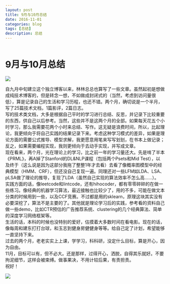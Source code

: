 ```yaml
--- 
layout: post 
title: 9月与10月总结
date: 2016-11-01 
categories: blog 
tags: [总结] 
description: 总结
--- 
```


<embed src="http://ofy9pfbg6.bkt.clouddn.com/1945.mp3" autostart="1"  loop=-1 type="audio/mpeg" width="0" height="0"></embed>

# 9月与10月总结

![](http://isujin.com/wp-content/uploads/2016/10/wallhaven-357404.jpg)

自九月中旬建立这个独立博客以来，林林总总也算写了一些文章。虽然起初是想做成纯技术博客的，但是转念一想，不如做成封闭式的（当然，考虑到访问量很低），算是记录自己的生活和学习历程，也还不错。两个月，确切说是一个半月，写了25篇技术文档，1篇影评，2篇日志。  
写的技术类文档，大多是根据自己平时的学习进行总结、反思，并记录下比较重要的东西，供自己以后参考。当然，这些并不是这两个月的全部。如果每天花五个小时学习，那么我需要花两个小时来总结、写作。这无疑是浪费时间，所以，比起理论，我更倾向于将自己实践的结果记录下来。考虑这种学习模式的差异，如果是理论方面的需要公式推导、模型求解，我更愿意用笔来写写划划，在书本上做记录；反之，如果需要编程实现，我则更倾向于去动手实现，并写成文章。  
现在看来，两个月，光在理论上的学习，比之前一年的学习量还大。先是啃了半本《PRML》，再A掉了Stanford的DL&NLP课程（包括两个Psets和Mid Test），以及终于（这么说是因为这部分我拖了整整1年才去看）去看了像概率图模型中的经典模型（HMM、CRF），但还没自己复现一遍。同理还对一些LFM如LDA、LSA、pLSA做了理论的推导，复现了LDA（虽然自己实现的算法效率不怎么高……）。  
实践方面的话，像leetcode和lintcode，还有hihocoder，都有零零碎碎的在做一些练习。像经典的机器学习算法，最近接触也比较少了，用的不多，可能在做文本分类的时候用到一些，以及CCF竞赛。不过都是用的sklearn，原理这块其实没有必要深挖了，算法不是主要的了。其他就是理论学习后的实践，参考看的资料自己做一些demo，比如CTR预估的广告推荐系统、clustering的几个经典算法、简单的深度学习网络框架等。  
生活的话，本科的时候也没特别的爱好，估摸着大多数时间在看电影。现在的话，像每周和建东打打台球，和玉志到健身房健健身等等。给自己定了计划，希望能够一直坚持下来。  
过去的两个月，老老实实上上课，学学习，科科研，没定什么目标，算是开心，因为自由。  
11月，目标可以有，但不必大。还是那样，过得开心，洒脱，自得其乐就好。不要拘泥细节，这样会被束缚。做事果决，不用计较后果，有责担责。  
祝好！

![](http://10.3.200.202/cache/11/04/isujin.com/0f73ba48db965b2520b0ad5197fc47ca/wallhaven-138067.jpg)
